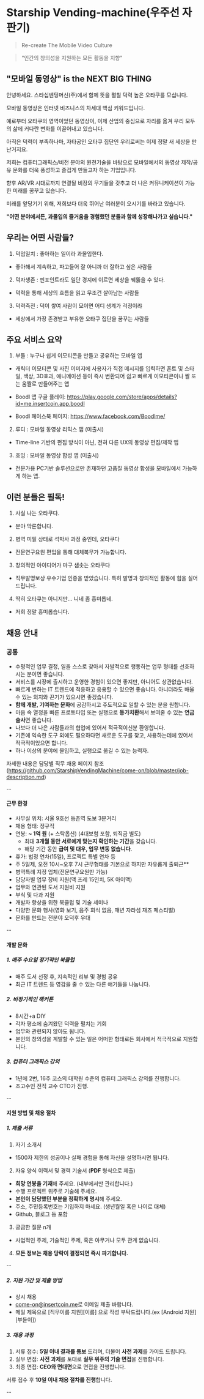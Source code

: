 # Starship Vending-machine(우주선 자판기)

> Re-create The Mobile Video Culture

> “인간의 창의성을 지원하는 모든 활동을 지향"
 
## "모바일 동영상" is the NEXT BIG THING

안녕하세요. 스타십벤딩머신(주)에서 함께 뜻을 펼칠 덕력 높은 오타쿠를 모십니다.

모바일 동영상은 인터넷 비즈니스의 차세대 핵심 키워드입니다.  

예로부터 오타쿠의 영역이었던 동영상이, 이제 산업의 중심으로 자리를 옮겨 우리 모두의 삶에 커다란 변화를 이끌어내고 있습니다. 

아직은 덕력이 부족하나마, 자타공인 오타쿠 집단인 우리로써는 이제 정말 새 세상을 만난거지요. 

저희는 컴퓨터그래픽스/비전 분야의 원천기술을 바탕으로 모바일에서의 동영상 제작/공유 문화를 더욱 풍성하고 즐겁게 만들고자 하는 기업입니다. 

향후 AR/VR 시대로까지 연결될 비장의 무기들을 갖추고 더 나은 커뮤니케이션이 가능한 미래를 꿈꾸고 있습니다. 

미래를 앞당기기 위해, 저희보다 더욱 뛰어난 여러분이 오시기를 바라고 있습니다.

**"어떤 분야에서든, 과몰입의 즐거움을 경험했던 분들과 함께 성장해나가고 싶습니다."**

## 우리는 어떤 사람들?

1. 덕업일치 : 좋아하는 일이라 과몰입한다.
  - 좋아해서 계속하고, 파고들어 잘 아니까 더 잘하고 싶은 사람들

2. 덕자생존 : 핀포인트라도 일단 경지에 이르면 세상을 꿰뚫을 수 있다.
  - 덕력을 통해 세상의 흐름을 읽고 무조건 살아남는 사람들

3. 덕력즉전 : 덕이 쌓여 사람이 모이면 어디 생계가 걱정이랴
  - 세상에서 가장 존경받고 부유한 오타쿠 집단을 꿈꾸는 사람들

## 주요 서비스 요약

1. 부들 : 누구나 쉽게 이모티콘을 만들고 공유하는 모바일 앱
  - 캐릭터 이모티콘 및 사진 이미지에 사용자가 직접 메시지를 입력하면 폰트 및 스타일, 색상, 3D효과, 애니메이션 등이 즉시 변환되어 쉽고 빠르게 이모티콘이나 짤 또는 움짤로 만들어주는 앱 

  - Boodl 앱 구글 플레이: https://play.google.com/store/apps/details?id=me.insertcoin.app.boodl
  - Boodl 페이스북 페이지: https://www.facebook.com/Boodlme/

2. 루디 : 모바일 동영상 리믹스 앱 (미출시)
  - Time-line 기반의 편집 방식이 아닌, 전혀 다른 UX의 동영상 편집/제작 앱

3. 호잉 : 모바일 동영상 합성 앱 (미출시) 
  - 전문가용 PC기반 솔루션으로만 존재하던 고품질 동영상 합성을 모바일에서 가능하게 하는 앱. 


## 이런 분들은 필독!

1. 사실 나는 오타쿠다.  
  - 분야 막론합니다.

2. 병역 미필 상태로 석박사 과정 중인데, 오타쿠다 
  - 전문연구요원 편입을 통해 대체복무가 가능합니다.

3. 창의적인 아이디어가 마구 샘솟는 오타쿠다 
  - 직무발명보상 우수기업 인증을 받았습니다. 특허 발명과 창의적인 활동에 힘을 실어 드립니다.

4. 딱히 오타쿠는 아니지만… 니네 좀 흥미롭네. 
  - 저희 정말 흥미롭습니다.

## 채용 안내

### 공통
- 수평적인 업무 결정, 일을 스스로 찾아서 자발적으로 행동하는 업무 형태를 선호하시는 분이면 좋습니다.
- 서비스를 시장에 출시하고 운영한 경험이 있으면 좋지만, 아니어도 상관없습니다.
- 빠르게 변하는 IT 트렌드에 적응하고 응용할 수 있으면 좋습니다. 아니더라도 배울수 있는 의지와 끈기가 있으시면 좋겠습니다.
- **함께 개발, 기여하는 문화**에 공감하시고 주도적으로 일할 수 있는 분을 원합니다.
- 마음 속 열정을 빠른 프로토타입 또는 실행으로 **등가치환**해서 보여줄 수 있는 **연금술사**면 좋습니다.
- 나보다 더 나은 사람들과의 협업에 있어서 적극적이신분 환영합니다.
- 기존에 익숙한 도구 외에도 필요하다면 새로운 도구를 찾고, 사용하는데에 있어서 적극적이었으면 합니다.
- 하나 이상의 분야에 몰입하고, 실행으로 옮길 수 있는 능력자.

자세한 내용은 담당별 직무 채용 페이지 참조(https://github.com/StarshipVendingMachine/come-on/blob/master/job-description.md)

--

#### 근무 환경
- 사무실 위치: 서울 9호선 등촌역 도보 3분거리
- 채용 형태: 정규직
- 연봉: **~ 1억 원** (+ 스탁옵션) (4대보험 포함, 퇴직금 별도)
  - 최대 **3개월 동안 서로에게 맞는지 확인하는 기간**을 갖습니다.
  - 해당 기간 동안 **급여 및 대우, 업무 변동 없습니다**.
- 휴가: 법정 연차(15일), 프로젝트 특별 연차 등
- 주 5일제, 오전 10시~오후 7시 근무형태를 기본으로 하지만 자유롭게 출퇴근**
- 병역특례 지정 업체(전문연구요원만 가능)
- 담당자별 업무 장비 지원(맥 프레 15인치, 5K 아이맥) 
- 업무와 연관된 도서 지원비 지원
- 부식 및 다과 지원
- 개발자 향상을 위한 북클럽 및 기술 세미나
- 다양한 문화 행사(영화 보기, 음주 회식 없음, 매년 자라섬 재즈 페스티벌)
- 문화를 만드는 전분야 오덕후 우대


--

#### 개발 문화

##### 1. 매주 수요일 정기적인 북클럽
- 매주 도서 선정 후, 지속적인 리뷰 및 경험 공유 
- 최근 IT 트렌드 등 영감을 줄 수 있는 다른 얘기들을 나눕니다.

##### 2. 비정기적인 해커톤
- 8시간+a DIY
- 각자 평소에 숨겨왔던 덕력을 펼치는 기회
- 업무와 관련되지 않아도 됩니다.
- 본인의 창의성을 계발할 수 있는 일은 어떠한 형태로든 회사에서 적극적으로 지원합니다.

##### 3. 컴퓨터 그래픽스 강의
- 1년에 2번, 16주 코스의 대학원 수준의 컴퓨터 그래픽스 강의를 진행합니다.
- 초고수인 전직 교수 CTO가 진행.

--

#### 지원 방법 및 채용 절차

##### 1. 제출 서류
1. 자기 소개서
  - 1500자 제한의 성공이나 실패 경험을 통해 자신을 설명하시면 됩니다.
 
2. 자유 양식 이력서 및 경력 기술서 (**PDF** 형식으로 제출)
  - **희망 연봉을 기재**해 주세요. (내부에서만 관리합니다.)
  - 수행 프로젝트 위주로 기술해 주세요.
  - **본인이 담당했던 부분을 정확하게 명시**해 주세요.
  - 주소, 주민등록번호는 기입하지 마세요. (생년월일 혹은 나이로 대체)
  - Github, 블로그 등 포함

3. 궁금한 질문 n개
  - 사업적인 주제, 기술적인 주제, 혹은 아무거나 모두 관계 없습니다.

4. **모든 정보는 채용 당락이 결정되면 즉시 파기합니다.**

--

##### 2. 지원 기간 및 제출 방법
- 상시 채용
- [come-on@insertcoin.me](mailto:come-on@insertcoin.me)로 이메일 제출 바랍니다.
- 메일 제목으로 [직무이름 지원][이름] 으로 작성 부탁드립니다.(ex [Android 지원][부들이]) 

##### 3. 채용 과정
1. 서류 접수: **5일 이내 결과를 통보** 드리며, 더불어 **사전 과제**를 가이드 드립니다.
2. 실무 면접: **사전 과제**를 토대로 **실무 위주의 기술 면접**을 진행합니다.
3. 최종 면접: **CEO와 면대면**으로 면접을 진행합니다.

서류 접수 후 **10일 이내 채용 절차를 진행**합니다.

--
